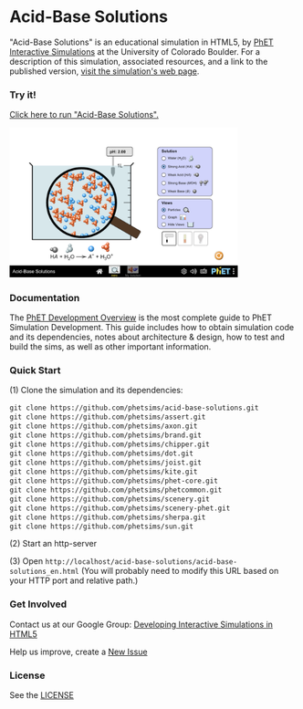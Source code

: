 Acid-Base Solutions
=============
"Acid-Base Solutions" is an educational simulation in HTML5, by <a href="http://phet.colorado.edu/" target="_blank">PhET Interactive Simulations</a>
at the University of Colorado Boulder.
For a description of this simulation, associated resources, and a link to the published version,
<a href="http://phet.colorado.edu/en/simulation/acid-base-solutions" target="_blank">visit the simulation's web page</a>.

### Try it!

<a href="http://phet.colorado.edu/sims/html/acid-base-solutions/latest/acid-base-solutions_en.html" target="_blank">Click here to run "Acid-Base Solutions".</a>

<a href="http://phet.colorado.edu/sims/html/acid-base-solutions/latest/acid-base-solutions_en.html" target="_blank">
<img src="https://raw.githubusercontent.com/phetsims/acid-base-solutions/master/assets/acid-base-solutions-screenshot.png" alt="Screenshot" style="width: 400px;"/>
</a>

### Documentation
The <a href="http://bit.ly/phet-development-overview" target="_blank">PhET Development Overview</a> is the most complete guide to PhET Simulation
Development. This guide includes how to obtain simulation code and its dependencies, notes about architecture & design, how to test and build
the sims, as well as other important information.

### Quick Start
(1) Clone the simulation and its dependencies:
```
git clone https://github.com/phetsims/acid-base-solutions.git
git clone https://github.com/phetsims/assert.git
git clone https://github.com/phetsims/axon.git
git clone https://github.com/phetsims/brand.git
git clone https://github.com/phetsims/chipper.git
git clone https://github.com/phetsims/dot.git
git clone https://github.com/phetsims/joist.git
git clone https://github.com/phetsims/kite.git
git clone https://github.com/phetsims/phet-core.git
git clone https://github.com/phetsims/phetcommon.git
git clone https://github.com/phetsims/scenery.git
git clone https://github.com/phetsims/scenery-phet.git
git clone https://github.com/phetsims/sherpa.git
git clone https://github.com/phetsims/sun.git
```
(2) Start an http-server

(3) Open `http://localhost/acid-base-solutions/acid-base-solutions_en.html` (You will probably need to modify this URL based on your HTTP port and relative path.)

### Get Involved

Contact us at our Google Group: <a href="http://groups.google.com/forum/#!forum/developing-interactive-simulations-in-html5" target="_blank">Developing Interactive Simulations in HTML5</a>

Help us improve, create a <a href="http://github.com/phetsims/acid-base-solutions/issues/new" target="_blank">New Issue</a>

### License
See the <a href="https://github.com/phetsims/acid-base-solutions/blob/master/LICENSE" target="_blank">LICENSE</a>
